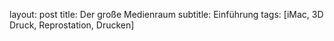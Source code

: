 layout: post
title: Der große Medienraum
subtitle: Einführung
tags: [iMac, 3D Druck, Reprostation, Drucken]

